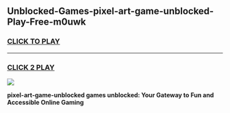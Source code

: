 
## Unblocked-Games-pixel-art-game-unblocked-Play-Free-m0uwk
<h3>
<a href="https://premium76.site?title=pixel-art-game-unblocked&ref=23A">CLICK TO PLAY</a></h3>
<hr>

<h3>
<a href="https://premium76.site?title=pixel-art-game-unblocked&ref=23A">CLICK 2 PLAY</a>
  
</h3>

<a href="https://premium76.site?title=pixel-art-game-unblocked&ref=23A"><img src="https://clearcache.store/games.png"></a>


**pixel-art-game-unblocked games unblocked: Your Gateway to Fun and Accessible Online Gaming**
